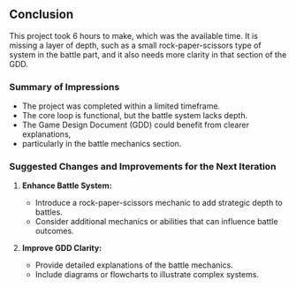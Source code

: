 ## Conclusion

This project took 6 hours to make, which was the available time.
It is missing a layer of depth, such as a small rock-paper-scissors type of
system in the battle part, and it also needs more clarity in that section of the GDD.

### Summary of Impressions

- The project was completed within a limited timeframe.
- The core loop is functional, but the battle system lacks depth.
- The Game Design Document (GDD) could benefit from clearer explanations,
- particularly in the battle mechanics section.

### Suggested Changes and Improvements for the Next Iteration

1. **Enhance Battle System:**
    - Introduce a rock-paper-scissors mechanic to add strategic depth to battles.
    - Consider additional mechanics or abilities that can influence battle outcomes.

2. **Improve GDD Clarity:**
    - Provide detailed explanations of the battle mechanics.
    - Include diagrams or flowcharts to illustrate complex systems.